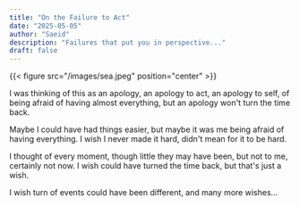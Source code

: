 ```yaml
---
title: "On the Failure to Act"
date: "2025-05-05"
author: "Saeid"
description: "Failures that put you in perspective..."
draft: false
---
```


{{< figure src="/images/sea.jpeg" position="center" >}}

I was thinking of this as an apology, an apology to act, an apology to self, of being afraid of having almost everything, 
but an apology won't turn the time back. 

Maybe I could have had things easier, but maybe it was me being afraid of having everything. 
I wish I never made it hard, didn't mean for it to be hard.

I thought of every moment, though little they may have been, but not to me, certainly not now.
I wish could have turned the time back, but that's just a wish. 

I wish turn of events could have been different, and many more wishes...
